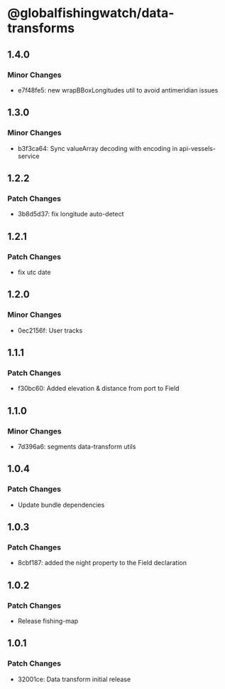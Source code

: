 # @globalfishingwatch/data-transforms

## 1.4.0

### Minor Changes

- e7f48fe5: new wrapBBoxLongitudes util to avoid antimeridian issues

## 1.3.0

### Minor Changes

- b3f3ca64: Sync valueArray decoding with encoding in api-vessels-service

## 1.2.2

### Patch Changes

- 3b8d5d37: fix longitude auto-detect

## 1.2.1

### Patch Changes

- fix utc date

## 1.2.0

### Minor Changes

- 0ec2156f: User tracks

## 1.1.1

### Patch Changes

- f30bc60: Added elevation & distance from port to Field

## 1.1.0

### Minor Changes

- 7d396a6: segments data-transform utils

## 1.0.4

### Patch Changes

- Update bundle dependencies

## 1.0.3

### Patch Changes

- 8cbf187: added the night property to the Field declaration

## 1.0.2

### Patch Changes

- Release fishing-map

## 1.0.1

### Patch Changes

- 32001ce: Data transform initial release
